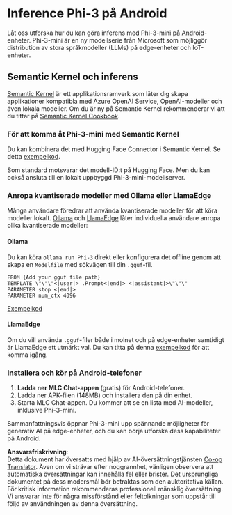 <!--
CO_OP_TRANSLATOR_METADATA:
{
  "original_hash": "9481b07dda8f9715a5d1ff43fb27568b",
  "translation_date": "2025-07-16T20:14:01+00:00",
  "source_file": "md/01.Introduction/03/Android_Inference.md",
  "language_code": "sv"
}
-->
# **Inference Phi-3 på Android**

Låt oss utforska hur du kan göra inferens med Phi-3-mini på Android-enheter. Phi-3-mini är en ny modellserie från Microsoft som möjliggör distribution av stora språkmodeller (LLMs) på edge-enheter och IoT-enheter.

## Semantic Kernel och inferens

[Semantic Kernel](https://github.com/microsoft/semantic-kernel) är ett applikationsramverk som låter dig skapa applikationer kompatibla med Azure OpenAI Service, OpenAI-modeller och även lokala modeller. Om du är ny på Semantic Kernel rekommenderar vi att du tittar på [Semantic Kernel Cookbook](https://github.com/microsoft/SemanticKernelCookBook?WT.mc_id=aiml-138114-kinfeylo).

### För att komma åt Phi-3-mini med Semantic Kernel

Du kan kombinera det med Hugging Face Connector i Semantic Kernel. Se detta [exempelkod](https://github.com/Azure-Samples/Phi-3MiniSamples/tree/main/semantickernel?WT.mc_id=aiml-138114-kinfeylo).

Som standard motsvarar det modell-ID:t på Hugging Face. Men du kan också ansluta till en lokalt uppbyggd Phi-3-mini-modellserver.

### Anropa kvantiserade modeller med Ollama eller LlamaEdge

Många användare föredrar att använda kvantiserade modeller för att köra modeller lokalt. [Ollama](https://ollama.com/) och [LlamaEdge](https://llamaedge.com) låter individuella användare anropa olika kvantiserade modeller:

#### Ollama

Du kan köra `ollama run Phi-3` direkt eller konfigurera det offline genom att skapa en `Modelfile` med sökvägen till din `.gguf`-fil.

```gguf
FROM {Add your gguf file path}
TEMPLATE \"\"\"<|user|> .Prompt<|end|> <|assistant|>\"\"\"
PARAMETER stop <|end|>
PARAMETER num_ctx 4096
```

[Exempelkod](https://github.com/Azure-Samples/Phi-3MiniSamples/tree/main/ollama?WT.mc_id=aiml-138114-kinfeylo)

#### LlamaEdge

Om du vill använda `.gguf`-filer både i molnet och på edge-enheter samtidigt är LlamaEdge ett utmärkt val. Du kan titta på denna [exempelkod](https://github.com/Azure-Samples/Phi-3MiniSamples/tree/main/wasm?WT.mc_id=aiml-138114-kinfeylo) för att komma igång.

### Installera och kör på Android-telefoner

1. **Ladda ner MLC Chat-appen** (gratis) för Android-telefoner.  
2. Ladda ner APK-filen (148MB) och installera den på din enhet.  
3. Starta MLC Chat-appen. Du kommer att se en lista med AI-modeller, inklusive Phi-3-mini.

Sammanfattningsvis öppnar Phi-3-mini upp spännande möjligheter för generativ AI på edge-enheter, och du kan börja utforska dess kapabiliteter på Android.

**Ansvarsfriskrivning**:  
Detta dokument har översatts med hjälp av AI-översättningstjänsten [Co-op Translator](https://github.com/Azure/co-op-translator). Även om vi strävar efter noggrannhet, vänligen observera att automatiska översättningar kan innehålla fel eller brister. Det ursprungliga dokumentet på dess modersmål bör betraktas som den auktoritativa källan. För kritisk information rekommenderas professionell mänsklig översättning. Vi ansvarar inte för några missförstånd eller feltolkningar som uppstår till följd av användningen av denna översättning.